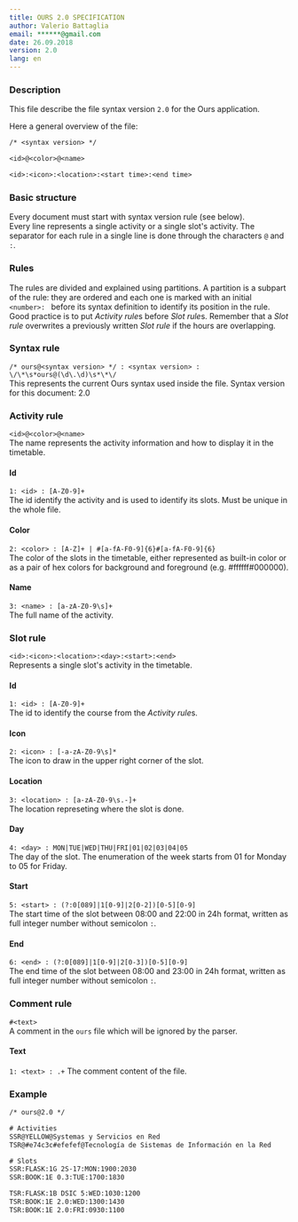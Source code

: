 ```yaml
---
title: OURS 2.0 SPECIFICATION
author: Valerio Battaglia
email: ******@gmail.com
date: 26.09.2018
version: 2.0
lang: en
---
```


### Description
This file describe the file syntax version `2.0` for the Ours application.

Here a general overview of the file:
```txt
/* <syntax version> */

<id>@<color>@<name>

<id>:<icon>:<location>:<start time>:<end time>
```

### Basic structure
Every document must start with syntax version rule (see below).  
Every line represents a single activity or a single slot's activity.
The separator for each rule in a single line is done through the characters `@` and `:`.

### Rules
The rules are divided and explained using partitions. A partition is a subpart of the rule: they are ordered and each one is marked with an initial `<number>: ` before its syntax definition to identify its position in the rule.  
Good practice is to put *Activity rule*s before *Slot rule*s. Remember that a *Slot rule* overwrites 
a previously written *Slot rule* if the hours are overlapping.

<!-- \pagebreak -->

### Syntax rule
`/* ours@<syntax version> */ : <syntax version> : \/\*\s*ours@(\d\.\d)\s*\*\/`  
This represents the current Ours syntax used inside the file. Syntax version for this document: 2.0

### Activity rule
`<id>@<color>@<name>`  
The name represents the activity information and how to display it in the timetable.

#### Id
`1: <id> : [A-Z0-9]+`  
The id identify the activity and is used to identify its slots. Must be unique in the whole file.  

#### Color
`2: <color> : [A-Z]+ | #[a-fA-F0-9]{6}#[a-fA-F0-9]{6}`  
The color of the slots in the timetable, either represented as built-in color or as a pair of hex colors for background and foreground (e.g. #ffffff#000000).

#### Name
`3: <name> : [a-zA-Z0-9\s]+`  
The full name of the activity.

### Slot rule
`<id>:<icon>:<location>:<day>:<start>:<end>`  
Represents a single slot's activity in the timetable.

#### Id
`1: <id> : [A-Z0-9]+`  
The id to identify the course from the *Activity rule*s.

#### Icon
`2: <icon> : [-a-zA-Z0-9\s]*`  
The icon to draw in the upper right corner of the slot.

#### Location
`3: <location> : [a-zA-Z0-9\s.-]+`  
The location represeting where the slot is done.

#### Day
`4: <day> : MON|TUE|WED|THU|FRI|01|02|03|04|05`  
The day of the slot. The enumeration of the week starts from 01 for Monday to 05 for Friday.

#### Start
`5: <start> : (?:0[089]|1[0-9]|2[0-2])[0-5][0-9]`  
The start time of the slot between 08:00 and 22:00 in 24h format, written as full integer number without semicolon `:`.

#### End
`6: <end> : (?:0[089]|1[0-9]|2[0-3])[0-5][0-9]`  
The end time of the slot between 08:00 and 23:00 in 24h format, written as full integer number without semicolon `:`.

### Comment rule
`#<text>`  
A comment in the `ours` file which will be ignored by the parser.

#### Text
`1: <text> : .+`
The comment content of the file.

### Example
```txt
/* ours@2.0 */

# Activities
SSR@YELLOW@Systemas y Servicios en Red
TSR@#e74c3c#efefef@Tecnología de Sistemas de Información en la Red

# Slots
SSR:FLASK:1G 2S-17:MON:1900:2030
SSR:BOOK:1E 0.3:TUE:1700:1830

TSR:FLASK:1B DSIC 5:WED:1030:1200
TSR:BOOK:1E 2.0:WED:1300:1430
TSR:BOOK:1E 2.0:FRI:0930:1100
```
